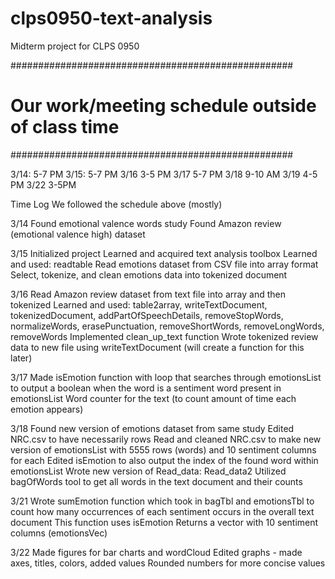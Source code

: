 # clps0950-text-analysis
Midterm project for CLPS 0950







###################################################
#
# Our work/meeting schedule outside of class time #
###################################################

3/14: 5-7 PM
3/15: 5-7 PM
3/16 3-5 PM
3/17 5-7 PM
3/18 9-10 AM
3/19 4-5 PM
3/22 3-5PM

Time Log
We followed the schedule above (mostly)

3/14
Found emotional valence words study
Found Amazon review (emotional valence high) dataset

3/15
Initialized project
Learned and acquired text analysis toolbox
Learned and used: readtable
Read emotions dataset from CSV file into array format
Select, tokenize, and clean emotions data into tokenized document

3/16
Read Amazon review dataset from text file into array and then tokenized
Learned and used: table2array, writeTextDocument, tokenizedDocument, addPartOfSpeechDetails, removeStopWords, normalizeWords, erasePunctuation, removeShortWords, removeLongWords, removeWords
Implemented clean_up_text function
Wrote tokenized review data to new file using writeTextDocument (will create a function for this later)

3/17
Made isEmotion function with loop that searches through emotionsList to output a boolean when the word is a sentiment word present in emotionsList
Word counter for the text (to count amount of time each emotion appears)

3/18
Found new version of emotions dataset from same study
Edited NRC.csv to have necessarily rows
Read and cleaned NRC.csv to make new version of emotionsList with 5555 rows (words) and 10 sentiment columns for each
Edited isEmotion to also output the index of the found word within emotionsList
Wrote new version of Read_data: Read_data2
Utilized bagOfWords tool to get all words in the text document and their counts

3/21
Wrote sumEmotion function which took in bagTbl and emotionsTbl to count how many occurrences of each sentiment occurs in the overall text document
This function uses isEmotion
Returns a vector with 10 sentiment columns (emotionsVec)

3/22
Made figures for bar charts and wordCloud
Edited graphs - made axes, titles, colors, added values
Rounded numbers for more concise values

